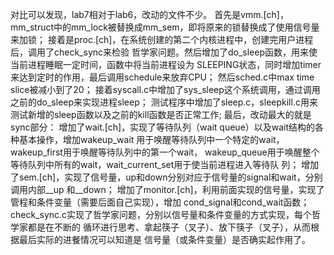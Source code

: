 对⽐可以发现，lab7相对于lab6，改动的⽂件不少。
⾸先是vmm.[ch]，mm_struct中的mm_lock被替换成mm_sem，即将原来的锁替换成了使⽤信号量
来加锁；
接着是proc.[ch]，在系统创建的第⼆个内核进程中，创建完⽤户进程后，调⽤了check_sync来检验
哲学家问题。然后增加了do_sleep函数，⽤来使当前进程睡眠⼀定时间，函数中将当前进程设为
SLEEPING状态，同时增加timer来达到定时的作⽤，最后调⽤schedule来放弃CPU；
然后sched.c中max time slice被减⼩到了20；
接着syscall.c中增加了sys_sleep这个系统调⽤，通过调⽤之前的do_sleep来实现进程sleep；
测试程序中增加了sleep.c，sleepkill.c⽤来测试新增的sleep函数以及之前的kill函数是否正常⼯作;
最后，改动最⼤的就是sync部分：
增加了wait.[ch]，实现了等待队列（wait queue）以及wait结构的各种基本操作，增加wakeup_wait
⽤于唤醒等待队列中⼀个特定的wait，wakeup_first⽤于唤醒等待队列中的第⼀个wait，
wakeup_queue⽤于唤醒整个等待队列中所有的wait，wait_current_set⽤于使当前进程进⼊等待队
列；
增加了sem.[ch]，实现了信号量，up和down分别对应于信号量的signal和wait，分别调⽤内部__up
和__down；
增加了monitor.[ch]，利⽤前⾯实现的信号量，实现了管程和条件变量（需要后⾯⾃⼰实现），增加
cond_signal和cond_wait函数；
check_sync.c实现了哲学家问题，分别以信号量和条件变量的⽅式实现，每个哲学家都是在不断的
循环进⾏思考、拿起筷⼦（叉⼦）、放下筷⼦（叉⼦），从⽽根据最后实际的进餐情况可以知道是
信号量（或条件变量）是否确实起作⽤了。